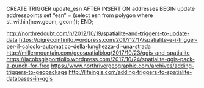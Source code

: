 CREATE TRIGGER update_esn AFTER INSERT
ON addresses
BEGIN
update addresspoints set “esn” = (select esn from polygon where st_within(new.geom, geom));
END;

http://northredoubt.com/n/2012/10/19/spatialite-and-triggers-to-update-data
https://pigrecoinfinito.wordpress.com/2017/12/17/spatialite-e-i-trigger-per-il-calcolo-automatico-della-lunghezza-di-una-strada
http://millermountain.com/geospatialblog/2017/10/23/qgis-and-spatialite
https://jacobsgisportfolio.wordpress.com/2017/10/24/spatialite-qgis-pack-a-punch-for-free
https://www.northrivergeographic.com/archives/adding-triggers-to-geopackage
http://lifeingis.com/adding-triggers-to-spatialite-databases-in-qgis
